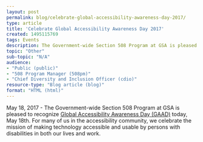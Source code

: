 ```yaml
---
layout: post
permalink: blog/celebrate-global-accessibility-awareness-day-2017/
type: article
title: 'Celebrate Global Accessibility Awareness Day 2017'
created: 1495115769
tags: Events
description: The Government-wide Section 508 Program at GSA is pleased to recognize <a href="http://www.globalaccessibilityawarenessday.org/">Global Accessibility Awareness Day (GAAD)</a> today, May 18th.
topic: "Other"
sub-topic: "N/A"
audience:
- "Public (public)"
- "508 Program Manager (508pm)"
- "Chief Diversity and Inclusion Officer (cdio)"
resource-type: "Blog article (blog)"
format: "HTML (html)"
---
```


May 18, 2017 - The Government-wide Section 508 Program at GSA is pleased to recognize [Global Accessibility Awareness Day (GAAD)][1] today, May 18th. For many of us in the accessibility community, we celebrate the mission of making technology accessible and usable by persons with disabilities in both our lives and work.


 [1]: http://www.globalaccessibilityawarenessday.org/
 [2]: {{site.baseurl}}/blog/global-accessibility-awareness-day-2017